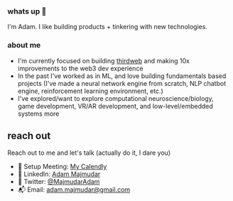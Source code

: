 ### whats up 👋

I'm Adam. I like building products + tinkering with new technologies.

### about me
- I'm currently focused on building [thirdweb](https://github.com/thirdweb-dev) and making 10x improvements to the web3 dev experience
- In the past I've worked as in ML, and love building fundamentals based projects (I've made a neural network engine from scratch, NLP chatbot engine, reinforcement learning environment, etc.)
- I've explored/want to explore computational neuroscience/biology, game development, VR/AR development, and low-level/embedded systems more

## reach out
Reach out to me and let's talk (actually do it, I dare you)
- 🧳 Setup Meeting: [My Calendly](https://calendly.com/adam-maj)
- 🌱 LinkedIn: [Adam Majmudar](https://www.linkedin.com/in/adam-majmudar-24b596194/)
- 🦩 Twitter: [@MajmudarAdam](https://twitter.com/MajmudarAdam)
- 📬 Email: [adam.majmudar@gmail.com](mailto:adam.majmudar@gmail.com)
